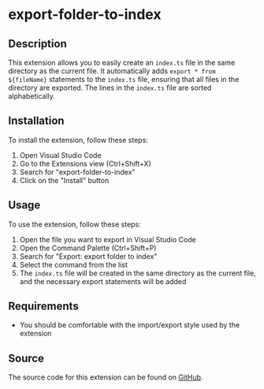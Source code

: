 # export-folder-to-index

## Description

This extension allows you to easily create an `index.ts` file in the same directory as the current file. It automatically adds `export * from ${fileName}` statements to the `index.ts` file, ensuring that all files in the directory are exported. The lines in the `index.ts` file are sorted alphabetically.

## Installation

To install the extension, follow these steps:

1. Open Visual Studio Code
2. Go to the Extensions view (Ctrl+Shift+X)
3. Search for "export-folder-to-index"
4. Click on the "Install" button

## Usage

To use the extension, follow these steps:

1. Open the file you want to export in Visual Studio Code
2. Open the Command Palette (Ctrl+Shift+P)
3. Search for "Export: export folder to index"
4. Select the command from the list
5. The `index.ts` file will be created in the same directory as the current file, and the necessary export statements will be added

## Requirements

- You should be comfortable with the import/export style used by the extension

## Source

The source code for this extension can be found on [GitHub](https://github.com/kareemalkoul/export-folder-to-index).